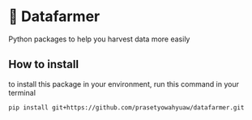 # 🌾 Datafarmer
Python packages to help you harvest data more easily

## How to install
to install this package in your environment, run this command in your terminal
```
pip install git+https://github.com/prasetyowahyuaw/datafarmer.git
```

